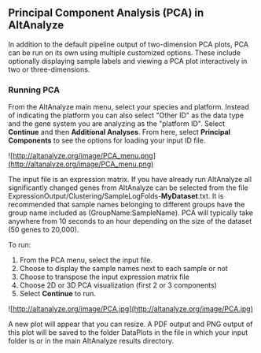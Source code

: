 ## Principal Component Analysis (PCA) in AltAnalyze ##

In addition to the default pipeline output of two-dimension PCA plots, PCA can be run on its own using multiple customized options. These include optionally displaying sample labels and viewing a PCA plot interactively in two or three-dimensions.

### Running PCA ###
From the AltAnalyze main menu, select your species and platform. Instead of indicating the platform you can also select "Other ID" as the data type and the gene system you are analyzing as the "platform ID". Select **Continue** and then **Additional Analyses**. From here, select **Principal Components** to see the options for loading your input ID file.

![http://altanalyze.org/image/PCA_menu.png](http://altanalyze.org/image/PCA_menu.png)

The input file is an expression matrix. If you have already run AltAnalyze all significantly changed genes from AltAnalyze can be selected from the file ExpressionOutput/Clustering/SampleLogFolds-**MyDataset**.txt. It is recommended that sample names belonging to different groups have the group name included as (GroupName:SampleName). PCA will typically take anywhere from 10 seconds to an hour depending on the size of the dataset (50 genes to 20,000).

To run:
  1. From the PCA menu, select the input file.
  1. Choose to display the sample names next to each sample or not
  1. Choose to transpose the input expression matrix file
  1. Choose 2D or 3D PCA visualization (first 2 or 3 components)
  1. Select **Continue** to run.

![http://altanalyze.org/image/PCA.jpg](http://altanalyze.org/image/PCA.jpg)

A new plot will appear that you can resize. A PDF output and PNG output of this plot will be saved to the folder DataPlots in the file in which your input folder is or in the main AltAnalyze results directory.
